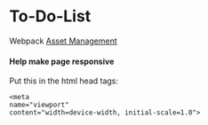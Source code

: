 # To-Do-List

Webpack [Asset Management](https://webpack.js.org/guides/asset-management/)

#### Help make page responsive

Put this in the html head tags:

    <meta
    name="viewport"
    content="width=device-width, initial-scale=1.0">
